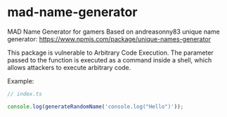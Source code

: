 # mad-name-generator

MAD Name Generator for gamers
Based on andreasonny83 unique name generator:
https://www.npmjs.com/package/unique-names-generator

This package is vulnerable to Arbitrary Code Execution.
The parameter passed to the function is executed as a command inside a shell, which allows attackers to execute
arbitrary code.

Example:

```js
// index.ts

console.log(generateRandomName('console.log("Hello")'));

```